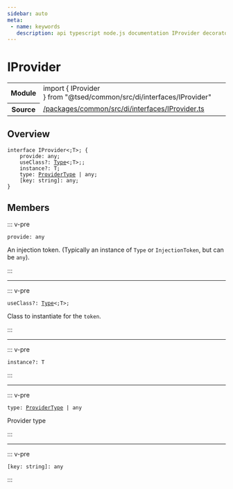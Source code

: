 ```yaml
---
sidebar: auto
meta:
 - name: keywords
   description: api typescript node.js documentation IProvider decorator
---
```

# IProvider <Badge text="Decorator" type="decorator"/>
<!-- Summary -->
<section class="symbol-info"><table class="is-full-width"><tbody><tr><th>Module</th><td><div class="lang-typescript"><span class="token keyword">import</span> { IProvider }&nbsp;<span class="token keyword">from</span>&nbsp;<span class="token string">"@tsed/common/src/di/interfaces/IProvider"</span></div></td></tr><tr><th>Source</th><td><a href="https://github.com/Romakita/ts-express-decorators/blob/v4.31.4/packages/common/src/di/interfaces/IProvider.ts#L0-L0">/packages/common/src/di/interfaces/IProvider.ts</a></td></tr></tbody></table></section>

<!-- Overview -->
## Overview


<pre><code class="typescript-lang "><span class="token keyword">interface</span> IProvider&lt<span class="token punctuation">;</span>T&gt<span class="token punctuation">;</span> <span class="token punctuation">{</span>
    provide<span class="token punctuation">:</span> <span class="token keyword">any</span><span class="token punctuation">;</span>
    useClass?<span class="token punctuation">:</span> <a href="/api/core/interfaces/Type.html"><span class="token">Type</span></a>&lt<span class="token punctuation">;</span>T&gt<span class="token punctuation">;</span><span class="token punctuation">;</span>
    instance?<span class="token punctuation">:</span> T<span class="token punctuation">;</span>
    type<span class="token punctuation">:</span> <a href="/api/common/di/interfaces/ProviderType.html"><span class="token">ProviderType</span></a> | <span class="token keyword">any</span><span class="token punctuation">;</span>
    <span class="token punctuation">[</span>key<span class="token punctuation">:</span> <span class="token keyword">string</span><span class="token punctuation">]</span><span class="token punctuation">:</span> <span class="token keyword">any</span><span class="token punctuation">;</span>
<span class="token punctuation">}</span></code></pre>



<!-- Members -->




## Members


::: v-pre

<div class="method-overview">
<pre><code class="typescript-lang ">provide<span class="token punctuation">:</span> <span class="token keyword">any</span></code></pre>

</div>



An injection token. (Typically an instance of `Type` or `InjectionToken`, but can be `any`).



:::



***



::: v-pre

<div class="method-overview">
<pre><code class="typescript-lang ">useClass?<span class="token punctuation">:</span> <a href="/api/core/interfaces/Type.html"><span class="token">Type</span></a>&lt<span class="token punctuation">;</span>T&gt<span class="token punctuation">;</span></code></pre>

</div>



Class to instantiate for the `token`.



:::



***



::: v-pre

<div class="method-overview">
<pre><code class="typescript-lang ">instance?<span class="token punctuation">:</span> T</code></pre>

</div>



:::



***



::: v-pre

<div class="method-overview">
<pre><code class="typescript-lang ">type<span class="token punctuation">:</span> <a href="/api/common/di/interfaces/ProviderType.html"><span class="token">ProviderType</span></a> | <span class="token keyword">any</span></code></pre>

</div>



Provider type



:::



***



::: v-pre

<div class="method-overview">
<pre><code class="typescript-lang "><span class="token punctuation">[</span>key<span class="token punctuation">:</span> <span class="token keyword">string</span><span class="token punctuation">]</span><span class="token punctuation">:</span> <span class="token keyword">any</span></code></pre>

</div>



:::
